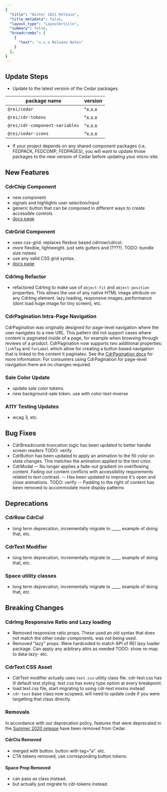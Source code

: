 ```yaml
---
{
  "title": "Winter 2021 Release",
  "title_metadata": false,
  "layout_type": "LayoutArticle",
  "summary": false,
  "breadcrumbs": [
    {
      "text": "x.x.x Release Notes"
    }
  ],
}
---
```


<cdr-doc-table-of-contents-shell parentSelector='h2' childSelector='h3'>

## Update Steps

- Update to the latest version of the Cedar packages:

| package name | version |
|--------------|---------|
| `@rei/cedar` | ^x.x.x |
| `@rei/cdr-tokens` | ^x.x.x |
| `@rei/cdr-component-variables` | ^x.x.x |
| `@rei/cedar-icons` | ^x.x.x |

- If your project depends on any shared component packages (i.e, FEDPACK, FEDCOMP, FEDPAGES), you will want to update those packages to the new version of Cedar before updating your micro-site.

## New Features

### CdrChip Component

- new component
- signals and highlights user selection/input
- generic button that can be composed in different ways to create accessible controls
- [docs page](../../components/chip)

### CdrGrid Component

- uses css-grid. replaces flexbox based cdrrow/cdrcol.
- more flexible, lightweight. just sets gutters and (????). TODO: bundle size notees
- use any valid CSS grid syntax.
- [docs page](../../components/grid)

### CdrImg Refactor

- refactored CdrImg to make use of `object-fit` and `object-position` properties. This allows the use of any native HTML image attribute on any CdrImg element. lazy loading, responsive images, performance (dont load huge image for tiny screen), etc.

### CdrPagination Intra-Page Navigation

CdrPagination was originally designed for page-level navigation where the user navigates to a new URL. This pattern did not support cases where content is paginated inside of a page, for example when browsing through reviews of a product. CdrPagination now supports two additional properties: `linkTag` and `forLabel` which allow for creating a button based navigation that is linked to the content it paginates. See the [CdrPagination docs](../../components/pagination#intra-page-navigation) for more information. For consumers using CdrPagination for page-level navigation there are no changes required.

### Sale Color Update

- update sale color tokens.
- new background-sale token. use with color-text-inverse

### A11Y Testing Updates

- wcag 3, etc.

## Bug Fixes

- CdrBreadcrumb truncation logic has been updated to better handle screen readers TODO: verify
- CdrButton has been updated to apply an animation to the fill color on state changes. This matches the animation applied to the text color.
- CdrModal
-- No longer applies a fade-out gradient on overflowing content. Fading out content conflicts with accessibility requirements related to text contrast.
-- Has been updated to improve it's open and close animations. TODO: verify
-- Padding to the right of content has been removed to accommodate more display patterns

## Deprecations

### CdrRow CdrCol
- long term deprecation, incrementally migrate to ____, example of doing that, etc.

### CdrText Modifier
- long term deprecation, incrementally migrate to ____, example of doing that, etc.

### Space utility classes
- long term deprecation, incrementally migrate to ____, example of doing that, etc.

## Breaking Changes

### CdrImg Responsive Ratio and Lazy loading

- Removed responsive ratio props. These used an old syntax that does not match the other cedar components. was not being used.
- Removed "lazy" props. Were hardcoded to match API of REI lazy loader package. Can apply any arbitrary attrs as needed
TODO: show re-map to data-lazy- etc.

### CdrText CSS Asset

- CdrText modifier actually uses `text.css` utility class file.
cdr-text.css has lil default text styling. text.css has every type option at every breakpoint.
- load text.css file, start migrating to using cdr-text mixins instead
- `cdr-text` base class now scopeed, will need to update code if you were targetting that class directly.

### Removals

In accordance with our deprecation policy, features that were deprecated in the [Summer 2020 release](../summer-2020/#deprecations) have been removed from Cedar.

#### CdrCta Removed
- merged with button. button with tag="a". etc.
- CTA tokens removed, use corresponding button tokens.

#### Space Prop Removed
- can pass as class instead.
- but actually just migrate to cdr-tokens instead.

</cdr-doc-table-of-contents-shell>
